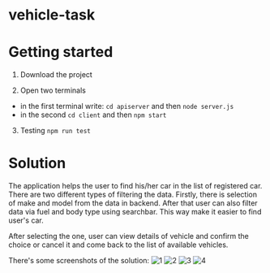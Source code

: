 # vehicle-task

# Getting started

1. Download the project

2. Open two terminals
* in the first terminal write:
``
cd apiserver
``
and then
``
node server.js
``
* in the second
``
cd client
``
and then
``
npm start
``
3. Testing
``
npm run test
``


# Solution

The application helps the user to find his/her car in the list of registered car. There are two different types of filtering the data. Firstly, there is selection of make and model from the data in backend. After that user can also filter data via fuel and body type using searchbar. This way make it easier to find user's car.

After selecting the one, user can view details of vehicle and confirm the choice or cancel it and come back to the list of available vehicles.

There's some screenshots of the solution:
![1](https://user-images.githubusercontent.com/48963185/138602859-d3e0a350-f6ec-4a17-82ac-d7b7db79b58d.png)
![2](https://user-images.githubusercontent.com/48963185/138602861-f0450af3-fa08-4213-b41a-cac9c0b61a62.png)
![3](https://user-images.githubusercontent.com/48963185/138602862-87220f8a-c1a6-4304-a3b6-108da50a06ba.png)
![4](https://user-images.githubusercontent.com/48963185/138602864-4fb2e29e-1092-4b30-98d7-110e37aa38c9.png)


